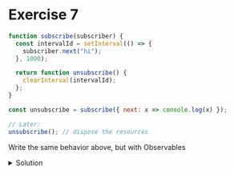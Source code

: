 # Exercise 7

```javascript
function subscribe(subscriber) {
  const intervalId = setInterval(() => {
    subscriber.next("hi");
  }, 1000);

  return function unsubscribe() {
    clearInterval(intervalId);
  };
}

const unsubscribe = subscribe({ next: x => console.log(x) });

// Later:
unsubscribe(); // dispose the resources

```
Write the same behavior above, but with Observables
<details>
<summary>Solution</summary>

```javascript
import { Observable } from "rxjs";

const observable = new Observable(function subscribe(subscriber) {
  // Keep track of the interval resource
  const intervalId = setInterval(() => {
    subscriber.next("hello world");
  }, 1000);

  // Provide a way of canceling and disposing the interval resource
  return function unsubscribe() {
    clearInterval(intervalId);
  };
});

const subscription = observable.subscribe(x => console.log(x));
subscription.unsubscribe();
```
</details>